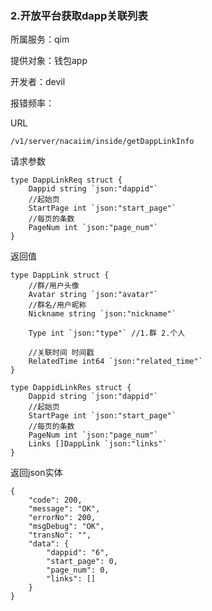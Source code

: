 ### **2.开放平台获取dapp关联列表**

所属服务：qim

提供对象：钱包app

开发者：devil

报错频率：

URL

```
/v1/server/nacaiim/inside/getDappLinkInfo
```

请求参数

    type DappLinkReq struct {
        Dappid string `json:"dappid"`
        //起始页
        StartPage int `json:"start_page"`
        //每页的条数
        PageNum int `json:"page_num"`
    }

返回值

    type DappLink struct {
        //群/用户头像
        Avatar string `json:"avatar"`
        //群名/用户昵称
        Nickname string `json:"nickname"`

        Type int `json:"type"` //1.群 2.个人

        //关联时间 时间戳
        RelatedTime int64 `json:"related_time"` 
    }

    type DappidLinkRes struct {
        Dappid string `json:"dappid"`
        //起始页
        StartPage int `json:"start_page"`
        //每页的条数
        PageNum int `json:"page_num"`
        Links []DappLink `json:"links"`
    }

返回json实体

```
{
    "code": 200,
    "message": "OK",
    "errorNo": 200,
    "msgDebug": "OK",
    "transNo": "",
    "data": {
        "dappid": "6",
        "start_page": 0,
        "page_num": 0,
        "links": []
    }
}
```



